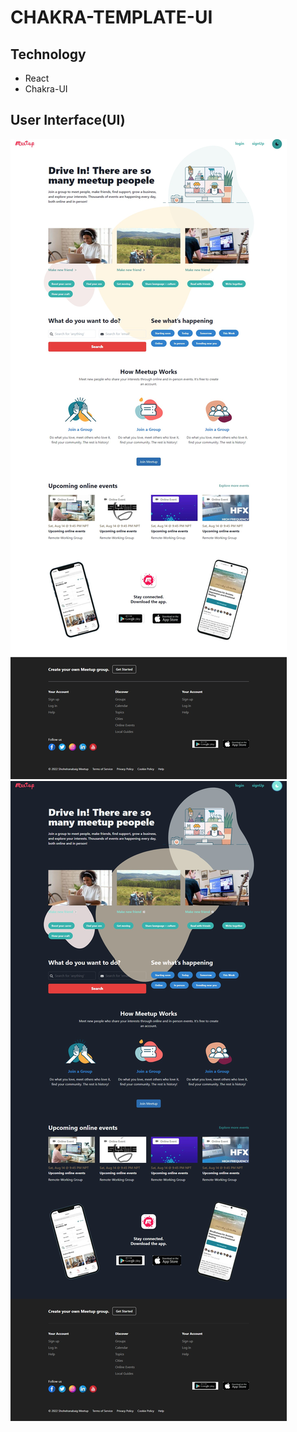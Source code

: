 # CHAKRA-TEMPLATE-UI

## Technology

- React
- Chakra-UI

## User Interface(UI)

![](src/UI/lightModeUI.jpg)
![](src/UI/darkModeUI.jpg)
